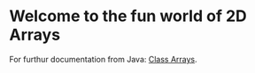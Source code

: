 # Welcome to the fun world of 2D Arrays

For furthur documentation from Java: [Class Arrays](https://docs.oracle.com/javase/7/docs/api/java/util/Arrays.html).
